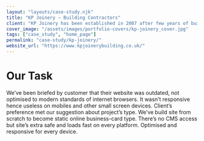 ```yaml
---
layout: "layouts/case-study.njk"
title: "KP Joinery – Building Contractors"
client: "KP Joinery has been established in 2007 after few years of building experience. KP Joinery is specialized in: new build and extensions, loft conversions, roof repairing, rendering and plastering, kitchens and bathrooms installations, tilling and all aspect of masonry stones, decking and patios all kinds, driveways, gardening and fencing, external insulations system, plumbing and electric."
cover_image: "/assets/images/portfolio-covers/kp-joinery_cover.jpg"
tags: ["case_study", "home_page"]
permalink: "case-study/kp-joinery/"
website_url: "https://www.kpjoinerybuilding.co.uk/"
---
```


# Our Task

We’ve been briefed by customer that their website was outdated, not optimised to modern standards of internet browsers. It wasn’t responsive hence useless on mobiles and other small screen devices. Client’s preference met our suggestion about project’s type. We’ve build site from scratch to become static online business-card type. There’s no CMS access but site’s extra safe and loads fast on every platform. Optimised and responsive for every device.
